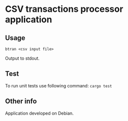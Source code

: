 # CSV transactions processor application

## Usage

```
btran <csv input file>
```

Output to stdout.

## Test

To run unit tests use following command: `cargo test`

## Other info

Application developed on Debian.
